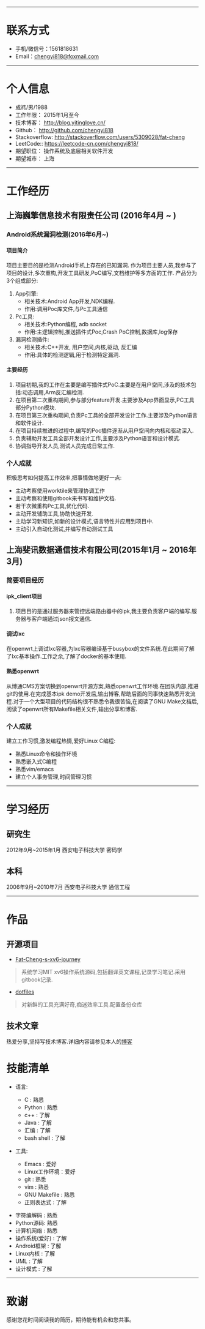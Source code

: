 <!-- # Long term support -->

<!-- [how to write a good resume](http://get.ftqq.com/744.get) -->
<!-- [简历生成](http://cv.ftqq.com/?fr=github#) -->
<!-- [萌鹿简历github](https://github.com/geekcompany/DeerResume) -->

---

# 联系方式

- 手机/微信号：1561818631
- Email：chengyi818@foxmail.com

---

# 个人信息

 - 成祎/男/1988
 - 工作年限： 2015年1月至今
 - 技术博客： http://blog.yitinglove.cn/
 - Github： http://github.com/chengyi818
 - Stackoverflow: http://stackoverflow.com/users/5309028/fat-cheng
 - LeetCode:: https://leetcode-cn.com/chengyi818/
 - 期望职位： 操作系统及底层相关软件开发
 - 期望城市： 上海

---

# 工作经历

## 上海巍擎信息技术有限责任公司 (2016年4月 ~ )

### Android系统漏洞检测(2016年6月~)
#### 项目简介
项目主要目的是检测Android手机上存在的已知漏洞.
作为项目主要人员,我参与了项目的设计,多次重构,开发工具研发,PoC编写,文档维护等多方面的工作.
产品分为3个组成部分:
1. App引擎:
    * 相关技术:Android App开发,NDK编程.
    * 作用:调用Poc库文件,与Pc工具通信
2. Pc工具:
    * 相关技术:Python编程, adb socket
    * 作用:主逻辑控制,推送插件式Poc,Crash PoC控制,数据库,log保存
3. 漏洞检测插件:
    * 相关技术:C++开发, 用户空间,内核,驱动, 反汇编
    * 作用:具体的检测逻辑,用于检测特定漏洞.

#### 主要经历
1. 项目初期,我的工作在主要是编写插件式PoC.主要是在用户空间,涉及的技术包括:动态调用,Arm反汇编检测.
2. 在项目第二次重构期间,参与部分feature开发.主要涉及App界面显示,PC工具部分Python模块.
3. 在项目第三次重构期间,负责Pc工具的全部开发设计工作.主要涉及Python语言和软件设计.
4. 在项目持续推进的过程中,编写的Poc插件逐渐从用户空间向内核和驱动深入.
5. 负责辅助开发工具全部开发设计工作,主要涉及Python语言和设计模式.
6. 协调指导开发人员,测试人员完成日常工作.

### 个人成就
积极思考如何提高工作效率,把事情做地更好一点:
* 主动考察使用worktile来管理协调工作
* 主动考察和使用gitbook来书写和维护文档.
* 若干次微重构Pc工具,优化代码.
* 主动开发辅助工具,协助快速开发.
* 主动学习新知识,如新的设计模式,语言特性并应用到项目中.
* 主动引入自动化测试,并编写自动测试工具

## 上海斐讯数据通信技术有限公司(2015年1月 ~ 2016年3月)
### 简要项目经历
#### ipk_client项目
1. 项目目的是通过服务器来管控远端路由器中的ipk,我主要负责客户端的编写.服务器与客户端通过json报文通信.
#### 调试lxc
在openwrt上调试lxc容器,为lxc容器编译基于busybox的文件系统.在此期间了解了lxc基本操作.工作之余,了解了docker的基本使用.
#### 熟悉openwrt
从博通CMS方案切换到openwrt开源方案,熟悉openwrt工作环境.在团队内部,推进git的使用.在完成基本ipk demo开发后,输出博客,帮助后面的同事快速熟悉开发流程.对于一个大型项目的代码结构很不熟悉令我很苦恼,在阅读了GNU Make文档后,阅读了openwrt所有Makefile相关文件,输出分享和博客.

### 个人成就
建立工作习惯,激发编程热情,爱好Linux C编程:
* 熟悉Linux命令和操作环境
* 熟悉嵌入式C编程
* 熟悉vim/emacs
* 建立个人事务管理,时间管理习惯

---

# 学习经历

## 研究生
2012年9月~2015年1月 西安电子科技大学 密码学

## 本科
2006年9月~2010年7月 西安电子科技大学 通信工程

---

# 作品
## 开源项目
  * [Fat-Cheng-s-xv6-journey](https://github.com/chengyi818/Fat-Cheng-s-xv6-journey)
  > 系统学习MIT xv6操作系统源码,包括翻译英文课程,记录学习笔记.采用gitbook记录.

  * [dotfiles](https://github.com/chengyi818/dotfiles)
  > 对新鲜的工具充满好奇,痴迷效率工具.配置备份仓库

## 技术文章
  热爱分享,坚持写技术博客.详细内容请参见本人的[博客](yitinglove.cn/blog)

# 技能清单

* 语言:
    - C : 熟悉
    - Python : 熟悉
    - c++ : 了解
    - Java : 了解
    - 汇编 : 了解
    - bash shell : 了解

* 工具:
    - Emacs : 爱好
    - Linux工作环境：爱好
    - git : 熟悉
    - vim : 熟悉
    - GNU Makefile : 熟悉
    - 正则表达式 : 了解

- 字符编解码 : 熟悉
- Python源码: 熟悉
- 计算机网络 : 熟悉
- 操作系统(爱好) : 了解
- Android框架 : 了解
- Linux内核 : 了解
- UML : 了解
- 设计模式 : 了解

---

# 致谢
感谢您花时间阅读我的简历，期待能有机会和您共事。
